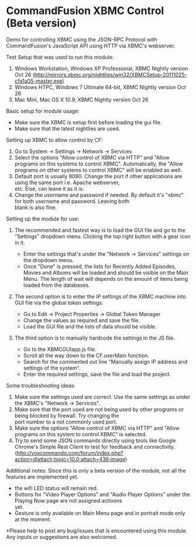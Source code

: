 # CommandFusion XBMC Control (Beta version) # 

Demo for controlling XBMC using the JSON-RPC Protocol with CommandFusion's JavaScript API using HTTP via XBMC's webserver.

Test Setup that was used to run this module:
1) Windows Workstation, Windows XP Professional, XBMC Nightly version Oct 26 (http://mirrors.xbmc.org/nightlies/win32/XBMCSetup-20111025-cfa1a05-master.exe)
2) Windows HTPC, Windows 7 Ultimate 64-bit, XBMC Nightly version Oct 26 
3) Mac Mini, Mac OS X 10.9, XBMC Nightly version Oct 26 

Basic setup for module usage:
- Make sure the XBMC is setup first before loading the gui file.
- Make sure that the latest nightlies are used.

Setting up XBMC to allow control by CF:
1) Go to System -> Settings -> Network -> Services
2) Select the options "Allow control of XBMC via HTTP" and "Allow programs on this systems to control XBMC". 
   Automatically, the "Allow programs on other systems to control XBMC" will be enabled as well.
3) Default port is usually 8080. Change the port if other applications are using the same port i.e. Apache webserver,    
   etc. Else, can leave it as it is.
4) Change the username and password if needed. By default it's "xbmc" for both username and password. Leaving both   
   blank is also fine.

Setting up the module for use:
1) The recommended and fastest way is to load the GUI file and go to the "Settings" dropdown menu. Clicking the top 
   right button with a gear icon in it.
   - Enter the settings that's under the "Network -> Services" settings on the dropdown menu.
   - Once "Done" is pressed, the lists for Recently Added Episodes, Movies and Albums will be loaded and should be 
     visible on the Main Menu. The length of wait will depends on the amount of items being loaded from the databases.
	
2) The second option is to enter the IP settings of the XBMC machine into GUI file via the global token settings.
   - Go to Edit -> Project Properties -> Global Token Manager
   - Change the values as required and save the file.
   - Load the GUI file and the lists of data should be visible.

3) The third option is to manually hardcode the settings in the JS file.
   - Go to the XBMCGUIapp.js file.
   - Scroll all the way down to the CF.userMain function.
   - Search for the commented out line "Manually assign IP address and settings of the system".
   - Enter the required settings, save the file and load the project.
	
Some troubleshooting ideas:
1) Make sure the settings used are correct. Use the same settings as under the XBMC's "Network -> Services".
2) Make sure that the port used are not being used by other programs or being blocked by firewall. Try changing the  
   port number to a not commonly used port.
3) Make sure the options "Allow control of XBMC via HTTP" and "Allow programs on this system to control XBMC" is 
   selected.
4) Try to send some JSON commands directly using tools like Google Chrome's Simple Rest Client to test for feedback 
   and connectivity. (http://voxcommando.com/forum/index.php?action=dlattach;topic=10.0;attach=436;image)

Additional notes:
Since this is only a beta version of the module, not all the features are implemented yet.
- the wifi LED status will remain red.
- Buttons for "Video Player Options" and "Audio Player Options" under the Playing Now page are not assigned actioons   
  yet.
- Gesture is only available on Main Menu page and in portrait mode only at the moment.

*Please help to post any bug/issues that is encountered using this module. Any inputs or suggestions are also welcomed.